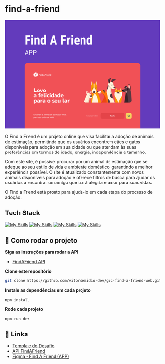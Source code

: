# find-a-friend

![Cover](https://raw.githubusercontent.com/J040V1T0RJG/gcc-find-a-friend/main/.github/Capa.png)


O Find a Friend é um projeto online que visa facilitar a adoção de animais de estimação, permitindo que os usuários encontrem cães e gatos disponíveis para adoção em sua cidade ou que atendam às suas preferências em termos de idade, energia, independência e tamanho. 

Com este site, é possível procurar por um animal de estimação que se adeque ao seu estilo de vida e ambiente doméstico, garantindo a melhor experiência possível. O site é atualizado constantemente com novos animais disponíveis para adoção e oferece filtros de busca para ajudar os usuários a encontrar um amigo que trará alegria e amor para suas vidas. 

O Find a Friend está pronto para ajudá-lo em cada etapa do processo de adoção.

## Tech Stack

[![My Skills](https://skillicons.dev/icons?i=ts)](https://www.typescriptlang.org)
[![My Skills](https://skillicons.dev/icons?i=react)](https://reactjs.org)
[![My Skills](https://skillicons.dev/icons?i=vite)](https://vitejs.dev)
[![My Skills](https://skillicons.dev/icons?i=styledcomponents)](https://styled-components.com)

## 🧭 Como rodar o projeto

**Siga as instruções para rodar a API**

- [FindAFriend API](https://github.com/vitorsemidio-dev/gcc-find-a-friend-api)

**Clone este repositório**

```bash
git clone https://github.com/vitorsemidio-dev/gcc-find-a-friend-web.git
```

**Instale as dependências em cada projeto**

```bash
npm install
```

**Rode cada projeto**

```bash
npm run dev
```

## 🔗 Links

- [Template do Desafio](https://efficient-sloth-d85.notion.site/Template-do-desafio-e9159a16a4df41f8aaf85df7dfd37ebe)
- [API FindAFriend](https://efficient-sloth-d85.notion.site/API-FindAFriend-c9275383751f463b8a43137eed9087e8)
- [Figma - Find A Friend (APP)](https://www.figma.com/file/NbWfcr7D39oZZ96S5S7b2t/Find-A-Friend-(APP)-(Community)?node-id=201-384&t=ixwxCB9fhPLi0n0w-0)
